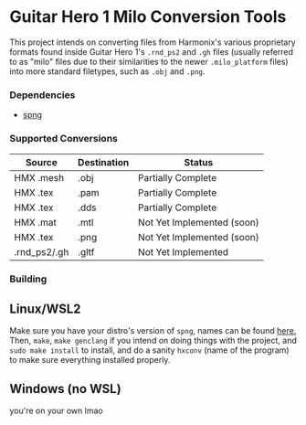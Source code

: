 # Guitar Hero 1 Milo Conversion Tools

This project intends on converting files from Harmonix's various proprietary
formats found inside Guitar Hero 1's `.rnd_ps2` and `.gh` files (usually referred
to as "milo" files due to their similarities to the newer `.milo_platform` files)
into more standard filetypes, such as `.obj` and `.png`.

### Dependencies
- [spng](https://libspng.org/)

### Supported Conversions

|   Source      |   Destination |   Status                      |
|---------------|---------------|-------------------------------|
|   HMX .mesh   |   .obj        |   Partially Complete          |
|   HMX .tex    |   .pam        |   Partially Complete          |
|   HMX .tex    |   .dds        |   Partially Complete          |
|   HMX .mat    |   .mtl        |   Not Yet Implemented (soon)  |
|   HMX .tex    |   .png        |   Not Yet Implemented (soon)  |
|  .rnd_ps2/.gh |   .gltf       |   Not Yet Implemented         |

### Building

## Linux/WSL2

Make sure you have your distro's version of `spng`, names can be found [here.](https://libspng.org/download/) Then, `make`, `make genclang` if you intend on doing things with the project, and `sudo make install` to install, and do a sanity `hxconv` (name of the program) to make sure everything installed properly.

## Windows (no WSL)

you're on your own lmao